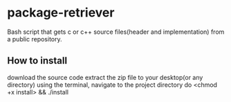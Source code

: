 # package-retriever
Bash script that gets c or c++ source files(header and implementation) from a public repository.

## How to install

download the source code
extract the zip file to your desktop(or any directory)
using the terminal, navigate to the project directory
do <chmod +x install> && ./install
